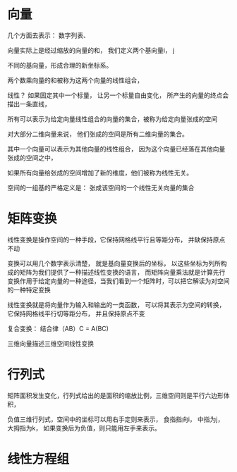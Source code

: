 # 向量

几个方面去表示： 数字列表、 

向量实际上是经过缩放的向量的和， 我们定义两个基向量i， j

不同的基向量，形成合理的新坐标系。

两个数乘向量的和被称为这两个向量的线性组合，

线性？ 如果固定其中一个标量， 让另一个标量自由变化， 所产生的向量的终点会描出一条直线，

所有可以表示为给定向量线性组合的向量的集合，被称为给定向量张成的空间

对大部分二维向量来说， 他们张成的空间是所有二维向量的集合。

其中一个向量可以表示为其他向量的线性组合， 因为这个向量已经落在其他向量张成的空间之中，

如果所有向量给张成的空间增加了新的维度，他们被称为线性无关。

空间的一组基的严格定义是： 张成该空间的一个线性无关向量的集合


# 矩阵变换

线性变换是操作空间的一种手段，它保持网格线平行且等距分布， 并缺保持原点不动

变换可以用几个数字表示清楚， 就是基向量变换后的坐标， 以这些坐标为列所构成的矩阵为我们提供了一种描述线性变换的语言， 而矩阵向量乘法就是计算先行变换作用于给定向量的一种途径，当我们看到一个矩阵时，可以把它解读为对空间的一种特定变换

线性变换就是将向量作为输入和输出的一类函数， 可以将其表示为空间的转换， 它保持网格线平行切等距分布， 并且保持原点不变

复合变换： 结合律（AB）C = A(BC)

三维向量描述三维空间线性变换

# 行列式

矩阵面积发生变化，行列式给出的是面积的缩放比例，三维空间则是平行六边形体积，

负值三维行列式，空间中的坐标可以用右手定则来表示， 食指指向i， 中指为j，大拇指为k， 如果变换后为负值，则只能用左手来表示。


# 线性方程组






